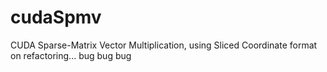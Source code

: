 cudaSpmv
========

CUDA Sparse-Matrix Vector Multiplication, using Sliced Coordinate format
on refactoring... bug bug bug
